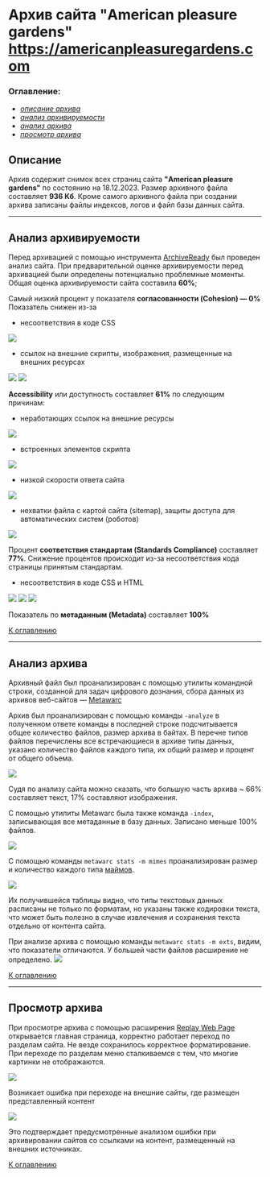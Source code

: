 # Архив сайта "American pleasure gardens" https://americanpleasuregardens.com    

### 

### Оглавление:

- [*описание архива*](#описание) 
- [*анализ архивируемости*](#анализ-архивабилити) 
- [*анализ архива*](#анализ-архива)
- [*просмотр архива*](#просмотр-архива)

## 

## Описание

Архив содержит снимок всех страниц сайта **"American pleasure gardens"** по состоянию на 18.12.2023. Размер архивного файла составляет **936 Кб**. Кроме самого архивного файла при создании архива записаны файлы индексов, логов и файл базы данных сайта.

------

## 

## Анализ архивируемости

Перед архивацией с помощью инструмента [ArchiveReady](https://archiveready.com/) был проведен анализ сайта. При предварительной оценке архивируемости перед архивацией были определены потенциально проблемные моменты. Общая оценка архивируемости сайта составила **60%**;

Cамый низкий процент у показателя **согласованности (Cohesion) — 0%** Показатель снижен из-за

- несоответствия в коде CSS

<img src="/americanpleasuregardens.com/images/image-20231220164753999.png"/>

- ссылок на внешние скрипты, изображения, размещенные на внешних ресурсах

<img src="/americanpleasuregardens.com/images/image-20231220164853680.png"/>
<img src="/americanpleasuregardens.com/images/image-20231220165140506.png"/>

**Accessibility** или доступность составляет **61%** по следующим причинам:

- неработающих ссылок на внешние ресурсы

<img src="/americanpleasuregardens.com/images/image-20231220165414815.png"/>

- встроенных элементов скрипта
<img src="/americanpleasuregardens.com/images/image-20231220165519905.png"/>

- низкой скорости ответа сайта
<img src="/americanpleasuregardens.com/images/image-20231220165704514.png"/>

- нехватки файла с картой сайта (sitemap),  защиты доступа для автоматических систем (роботов)
<img src="/americanpleasuregardens.com/images/image-20231220165820736.png"/>

Процент **соответствия стандартам (Standards Compliance)** составляет **77%**. Снижение процентов происходит из-за несоответствия кода страницы принятым стандартам.

- несоответствия в коде CSS и HTML
<img src="/americanpleasuregardens.com/images/image-20231220170329717.png"/>

<img src="/americanpleasuregardens.com/images/image-20231220170456265.png"/>

<img src="/americanpleasuregardens.com/images/image-20231220170524947.png"/>

Показатель по **метаданным (Metadata)** составляет **100%**

[К оглавлению](#оглавление)

------

## 

## Анализ архива

Архивный файл был проанализирован с помощью утилиты командной строки, созданной для задач цифрового дознания, сбора данных из архивов веб-сайтов — [Metawarc](https://github.com/datacoon/metawarc)

Архив был проанализирован с помощью команды `-analyze` в полученном ответе команды в последней строке подсчитывается общее количество файлов, размер архива в байтах. В перечне типов файлов перечислены все встречающиеся в архиве типы данных, указано количество файлов каждого типа, их общий размер и процент от общего объема.

<img src="/americanpleasuregardens.com/images/image-20231220170728219.png"/>

Судя по анализу сайта можно сказать, что большую часть архива ~ 66% составляет текст, 17% составляют изображения.

С помощью утилиты Metawarc была также команда `-index`, записывающая все метаданные в базу данных. Записано меньше 100% файлов.

<img src="/americanpleasuregardens.com/images/image-20231220171312744.png"/>

С помощью команды `metawarc stats -m mimes` проанализирован размер и количество каждого типа [маймов](https://ru.wikipedia.org/wiki/MIME).

<img src="/americanpleasuregardens.com/images/image-20231220171438337.png"/>

Их получившейся таблицы видно, что типы текстовых данных расписаны не только по форматам, но указаны также кодировки текста, что может быть полезно в случае извлечения и сохранения текста отдельно от контента сайта.

При анализе архива с помощью команды `metawarc stats -m exts`, видим, что показатели отличаются. У большей части файлов расширение не определено.
<img src="/americanpleasuregardens.com/images/image-20231220171632691.png"/>

[К оглавлению](#оглавление)

------

## 

## Просмотр архива

При просмотре архива с помощью расширения [Replay Web Page](https://replayweb.page/) открывается главная страница, корректно работает переход по разделам сайта. Не везде сохранилось корректное форматирование. При переходе по разделам меню сталкиваемся с тем, что многие картинки не отображаются.

<img src="/americanpleasuregardens.com/images/image-20231220172013409.png"/>

Возникает ошибка при переходе на внешние сайты, где  размещен представленный контент

<img src="/americanpleasuregardens.com/images/image-20231220172203884.png"/>

Это подтверждает предусмотренные анализом ошибки при  архивировании сайтов со ссылками на контент, размещенный на внешних  источниках.

[К оглавлению](#оглавление)
